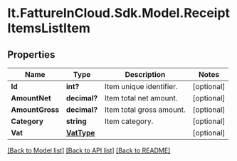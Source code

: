 # It.FattureInCloud.Sdk.Model.ReceiptItemsListItem

## Properties

Name | Type | Description | Notes
------------ | ------------- | ------------- | -------------
**Id** | **int?** | Item unique identifier. | [optional] 
**AmountNet** | **decimal?** | Item total net amount. | [optional] 
**AmountGross** | **decimal?** | Item total gross amount. | [optional] 
**Category** | **string** | Item category. | [optional] 
**Vat** | [**VatType**](VatType.md) |  | [optional] 

[[Back to Model list]](../README.md#documentation-for-models) [[Back to API list]](../README.md#documentation-for-api-endpoints) [[Back to README]](../README.md)

